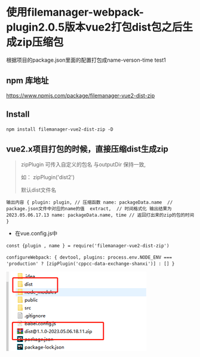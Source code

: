 
# 使用filemanager-webpack-plugin2.0.5版本vue2打包dist包之后生成zip压缩包
根据项目的package.json里面的配置打包成name-verson-time
test1
## npm 库地址
https://www.npmjs.com/package/filemanager-vue2-dist-zip

## Install

` npm install filemanager-vue2-dist-zip -D `

## vue2.x项目打包的时候，直接压缩dist生成zip
> zipPlugin 可传入自定义的包名 与outputDir 保持一致,
> 
> 如： zipPlugin('dist2')
> 
> 默认dist文件名

`输出内容 {
plugin: plugin, // 压缩函数
name: packageData.name  // package.json文件中对应的name的值 
extract,  // 时间格式化 输出结果为 2023.05.06.17.13
name: packageData.name,
time // 返回打出来的zip的包的时间
}`
- 在vue.config.js中

`const {plugin , name } = require('filemanager-vue2-dist-zip')`

`
configureWebpack: {
devtool,
plugins: process.env.NODE_ENV === 'production' ? [zipPlugin('cppcc-data-exchange-shanxi')] : []
}
`

![img.png](md/img.png)
